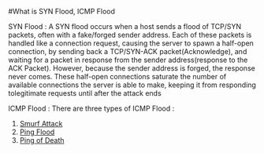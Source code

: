 #What is SYN Flood, ICMP Flood

SYN Flood : A SYN flood occurs when a host sends a flood of TCP/SYN packets, often with a fake/f­orged sender address. Each of these packets is handled like a connection request, causing the server to spawn a half-open connec­tion, by sending back a TCP/SY­N-ACK packet­(Ac­kno­wle­dge), and waiting for a packet in response from the sender addres­s(r­esponse to the ACK Packet). However, because the sender address is forged, the response never comes. These half-open connec­tions saturate the number of available connec­tions the server is able to make, keeping it from responding tolegi­timate requests until after the attack ends


ICMP Flood : There are three types of ICMP Flood :
1. [Smurf Attack ](http:/­/en.wi­kip­edi­a.o­rg/­wik­i/S­mur­f_a­ttack)
2. [Ping Flood](http:/­/en.wi­kip­edi­a.o­rg/­wik­i/P­ing­_flood)
3. [Ping of Death](http:/­/en.wi­kip­edi­a.o­rg/­wik­i/P­ing­_of­_death)
